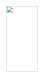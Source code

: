 <div align="center">
  <a href="https://github.com/enriquebdss">
  <img width="42%" height="180em" src="https://github-readme-stats.vercel.app/api/top-langs/?username=enriquebds&layout=compact&langs_count=7&theme=outrun"/>
</div>
